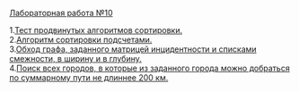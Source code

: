 <a href="https://vk.com/doc-78641724_393701278?hash=83791bdb1bd6d74aeb&dl=786541c20001d974e0">Лабораторная работа №10</a>  
  

1.<a href="https://github.com/Maxim22052002/Lab10/tree/master/Number1(10)">Тест продвинутых алгоритмов сортировки.</a>   
2.<a href="https://github.com/Maxim22052002/Lab10/tree/master/Number2(10)">Алгоритм сортировки подсчетами.</a>  
3.<a href="https://github.com/Maxim22052002/Lab10/tree/master/Number3(10)">Обход графа, заданного матрицей инцидентности и списками смежности, в ширину и в глубину.</a>   
4.<a href="https://github.com/Maxim22052002/Lab10/tree/master/Number4(10)">Поиск всех городов, в которые из заданного города можно добраться по суммарному пути не длиннее 200 км.</a>
